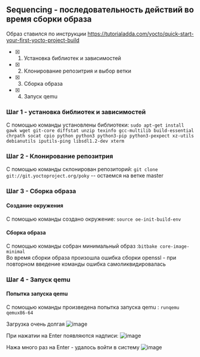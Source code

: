 ## Sequencing - последовательность действий во время сборки образа 
Образ ставился по инструкции https://tutorialadda.com/yocto/quick-start-your-first-yocto-project-build
- [x] 1) Установка библиотек и зависимостей
- [x] 2) Клонирование репозитрия и выбор ветки
- [X] 3) Сборка образа
- [X] 4) Запуск qemu
### Шаг 1 - установка библиотек и зависимостей
С помощью команды установлены библиотеки: `sudo apt-get install gawk wget git-core diffstat unzip texinfo gcc-multilib build-essential chrpath socat cpio python python3 python3-pip python3-pexpect xz-utils debianutils iputils-ping libsdl1.2-dev xterm`

### Шаг 2 - Клонирование репозитрия 
С помощью команды склонирован репозиторий: `git clone git://git.yoctoproject.org/poky` -- остаемся на ветке master


### Шаг 3 - Сборка образа
#### Создание окружения 
С помощью команды создано окружение: `source oe-init-build-env`
#### Сборка образа 
С помощью команды собран минимальный образ :`bitbake core-image-minimal`  
Во время сборки образа произошла ошибка сборки openssl - при повторном введение команды ошибка самоликвидировалась

### Шаг 4 - Запуск qemu
#### Попытка запуска qemu
С помощью команды произведена попытка запуска qemu : `runqemu qemux86-64`

Загрузка очень долгая
![image](https://github.com/moevm/os_profiling/assets/90711883/70b5d0ff-d73b-45c5-8ef4-50d42bbed127)


При нажатии на Enter появляются надписи:
![image](https://github.com/moevm/os_profiling/assets/90711883/13347208-3425-4b95-93d7-56b84a7e15d6)


Нажа много раз на Enter - удалось войти в систему
![image](https://github.com/moevm/os_profiling/assets/90711883/69e2aee7-8c14-4e34-bacf-c8fc1049361e)
